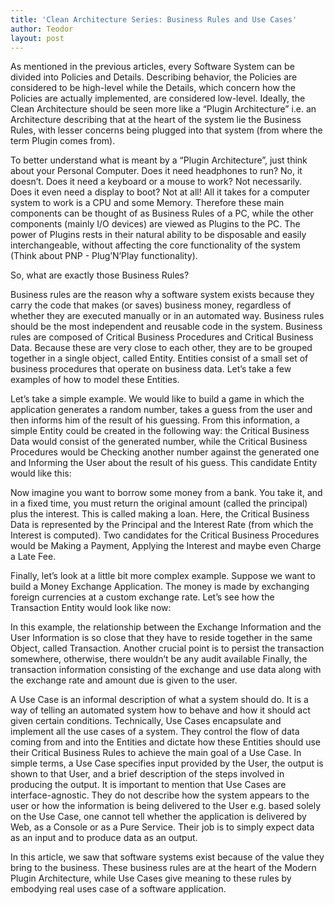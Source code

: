 ```yaml
---
title: 'Clean Architecture Series: Business Rules and Use Cases'
author: Teodor
layout: post
---
```


As mentioned in the previous articles, every Software System can be divided into Policies and Details. Describing behavior, the Policies are considered to be high-level while the Details, which concern how the Policies are actually implemented, are considered low-level.
Ideally, the Clean Architecture should be seen more like a “Plugin Architecture” i.e. an Architecture describing that at the heart of the system lie the Business Rules, with lesser concerns being plugged into that system (from where the term Plugin comes from).

To better understand what is meant by a “Plugin Architecture”, just think about your Personal Computer. Does it need headphones to run? No, it doesn’t. Does it need a keyboard or a mouse to work? Not necessarily. Does it even need a display to boot? Not at all! All it takes for a computer system to work is a CPU and some Memory. Therefore these main components can be thought of as Business Rules of a PC, while the other components (mainly I/O devices) are viewed as Plugins to the PC. 
The power of Plugins rests in their natural ability to be disposable and easily interchangeable, without affecting the core functionality of the system (Think about PNP - Plug’N’Play functionality).

So, what are exactly those Business Rules?

Business rules are the reason why a software system exists because they carry the code that makes (or saves) business money, regardless of whether they are executed manually or in an automated way. 
Business rules should be the most independent and reusable code in the system.
Business rules are composed of Critical Business Procedures and Critical Business Data. Because these are very close to each other, they are to be grouped together in a single object, called Entity. 
Entities consist of a small set of business procedures that operate on business data. Let’s take a few examples of how to model these Entities.

Let’s take a simple example. We would like to build a game in which the application generates a random number, takes a guess from the user and then informs him of the result of his guessing. From this information, a simple Entity could be created in the following way: the Critical Business Data would consist of the generated number, while the Critical Business Procedures would be Checking another number against the generated one and Informing the User about the result of his guess. This candidate Entity would like this:

Now imagine you want to borrow some money from a bank. You take it, and in a fixed time, you must return the original amount (called the principal) plus the interest. This is called making a loan. Here, the Critical Business Data is represented by the Principal and the Interest Rate (from which the Interest is computed). Two candidates for the Critical Business Procedures would be Making a Payment, Applying the Interest and maybe even Charge a Late Fee. 

Finally, let’s look at a little bit more complex example. Suppose we want to build a Money Exchange Application. The money is made by exchanging foreign currencies at a custom exchange rate. Let’s see how the Transaction Entity would look like now:

In this example, the relationship between the Exchange Information and the User Information is so close that they have to reside together in the same Object, called Transaction. Another crucial point is to persist the transaction somewhere, otherwise, there wouldn’t be any audit available Finally, the transaction information consisting of the exchange and use data along with the exchange rate and amount due is given to the user.

A Use Case is an informal description of what a system should do. It is a way of telling an automated system how to behave and how it should act given certain conditions. Technically, Use Cases encapsulate and implement all the use cases of a system. They control the flow of data coming from and into the Entities and dictate how these Entities should use their Critical Business Rules to achieve the main goal of a Use Case.
In simple terms, a Use Case specifies input provided by the User, the output is shown to that User, and a brief description of the steps involved in producing the output.
It is important to mention that Use Cases are interface-agnostic. They do not describe how the system appears to the user or how the information is being delivered to the User e.g. based solely on the Use Case, one cannot tell whether the application is delivered by Web, as a Console or as a Pure Service. Their job is to simply expect data as an input and to produce data as an output. 

In this article, we saw that software systems exist because of the value they bring to the business. These business rules are at the heart of the Modern Plugin Architecture, while Use Cases give meaning to these rules by embodying real uses case of a software application.